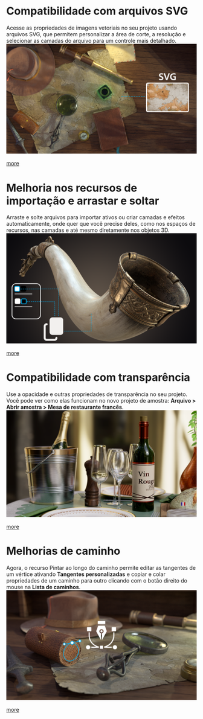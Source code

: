 # Compatibilidade com arquivos SVG
Acesse as propriedades de imagens vetoriais no seu projeto usando arquivos SVG, que permitem personalizar a área de corte, a resolução e selecionar as camadas do arquivo para um controle mais detalhado.
![visual](feature_1.png)

[more](https://helpx.adobe.com/substance-3d-painter/painting/vector-graphic-svg.html)

# Melhoria nos recursos de importação e arrastar e soltar
Arraste e solte arquivos para importar ativos ou criar camadas e efeitos automaticamente, onde quer que você precise deles, como nos espaços de recursos, nas camadas e até mesmo diretamente nos objetos 3D.
![visual](feature_2.png)

[more](https://helpx.adobe.com/substance-3d-painter/content/importing-assets/import-drag-and-drop.html)

# Compatibilidade com transparência
Use a opacidade e outras propriedades de transparência no seu projeto. Você pode ver como elas funcionam no novo projeto de amostra: **Arquivo > Abrir amostra > Mesa de restaurante francês**.
![visual](feature_3.png)

[more](https://helpx.adobe.com/br/substance-3d-painter/interface/shader-settings.html)

# Melhorias de caminho
Agora, o recurso Pintar ao longo do caminho permite editar as tangentes de um vértice ativando **Tangentes personalizadas** e copiar e colar propriedades de um caminho para outro clicando com o botão direito do mouse na **Lista de caminhos**.
![visual](feature_4.png)

[more](https://helpx.adobe.com/br/substance-3d-painter/painting/tool-list/path.html)